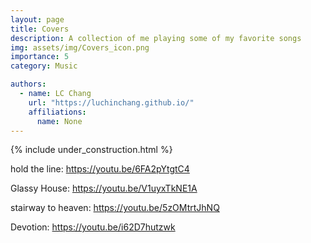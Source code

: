 ```yaml
---
layout: page
title: Covers
description: A collection of me playing some of my favorite songs
img: assets/img/Covers_icon.png
importance: 5
category: Music

authors:
  - name: LC Chang
    url: "https://luchinchang.github.io/"
    affiliations:
      name: None
---
```


{% include under_construction.html %}

hold the line: https://youtu.be/6FA2pYtgtC4

Glassy House: https://youtu.be/V1uyxTkNE1A

stairway to heaven: https://youtu.be/5zOMtrtJhNQ

Devotion: https://youtu.be/i62D7hutzwk